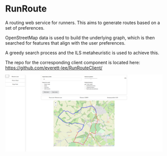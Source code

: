 # RunRoute

A routing web service for runners. This aims to generate routes based on a set of preferences.

OpenStreetMap data is used to build the underlying graph, which is then searched for features that align with the
user preferences.

A greedy search process and the ILS metaheuristic is used to achieve this.

The repo for the corresponding client component is located here: https://github.com/everett-lee/RunRouteClient/

![A generated route](/route.jpg)

